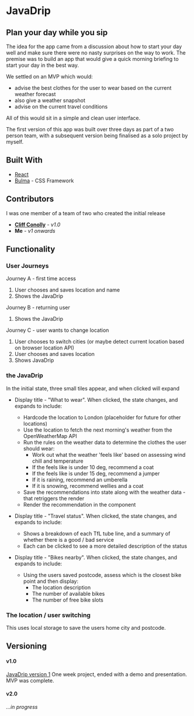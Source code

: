 
# JavaDrip

## Plan your day while you sip

The idea for the app came from a discussion about how to start your day well and make sure there were no nasty surprises on the way to work. The premise was to build an app that would give a quick morning briefing to start your day in the best way.

We settled on an MVP which would:
* advise the best clothes for the user to wear based on the current weather forecast
* also give a weather snapshot 
* advise on the current travel conditions 

All of this would sit in a simple and clean user interface.

The first version of this app was built over three days as part of a two person team, with a subsequent version being finalised as a solo project by myself.

## Built With

* [React](https://reactjs.org/)
* [Bulma](https://bulma.io) - CSS Framework

## Contributors
I was one member of a team of two who created the initial release
* [**Cliff Conolly**](https://github.com/Cliff-Conolly/sei-Javadrip) - *v1.0*
* **Me** - *v1 onwards*

## Functionality

### User Journeys

Journey A - first time access
1. User chooses and saves location and name
2. Shows the JavaDrip

Journey B - returning user
1. Shows the JavaDrip

Journey C - user wants to change location
1. User chooses to switch cities   (or maybe detect current location based on browser location API)
2. User chooses and saves location
3. Shows JavaDrip


### the JavaDrip

In the initial state, three small tiles appear, and when clicked will expand

* Display title - "What to wear". When clicked, the state changes, and expands to include:
    * Hardcode the location to London (placeholder for future for other locations)
    * Use the location to fetch the next morning's weather from the OpenWeatherMap API
    * Run the rules on the weather data to determine the clothes the user should wear:
        - Work out what the weather 'feels like' based on assessing wind chill and temperature
        - If the feels like is under 10 deg, recommend a coat
        - If the feels like is under 15 deg, recommend a jumper
        - If it is raining, recommend an umberella
        - If it is snowing, recommend wellies and a coat
    * Save the recommendations into state along with the weather data - that retriggers the render
    * Render the recommendation in the component

* Display title - "Travel status". When clicked, the state changes, and expands to include:
    * Shows a breakdown of each TfL tube line, and a summary of whether there is a good / bad service
    * Each can be clicked to see a more detailed description of the status

* Display title - "Bikes nearby". When clicked, the state changes, and expands to include:
    * Using the users saved postcode, assess which is the closest bike point and then display:
        - The location description
        - The number of available bikes
        - The number of free bike slots

### The location / user switching

This uses local storage to save the users home city and postcode.


## Versioning

#### v1.0
[JavaDrip version 1](https://tomtidswell.github.io/sei-Javadrip/)
One week project, ended with a demo and presentation. MVP was complete.

#### v2.0
_...in progress_

